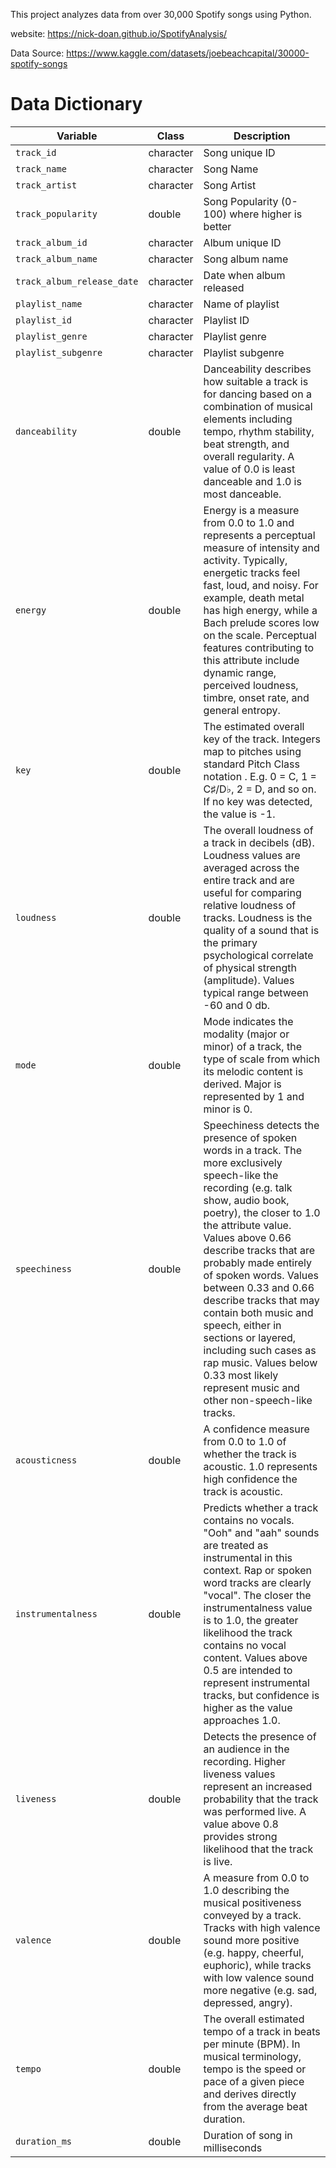 This project analyzes data from over 30,000 Spotify songs using Python. 

website: https://nick-doan.github.io/SpotifyAnalysis/

Data Source: https://www.kaggle.com/datasets/joebeachcapital/30000-spotify-songs

# Data Dictionary

| Variable                     | Class      | Description                                                                                                                                                                                                                     |
|------------------------------|------------|---------------------------------------------------------------------------------------------------------------------------------------------------------------------------------------------------------------------------------|
| `track_id`                   | character  | Song unique ID                                                                                                                                                                                                                  |
| `track_name`                 | character  | Song Name                                                                                                                                                                                                                       |
| `track_artist`               | character  | Song Artist                                                                                                                                                                                                                     |
| `track_popularity`           | double     | Song Popularity (0-100) where higher is better                                                                                                                                                                                  |
| `track_album_id`             | character  | Album unique ID                                                                                                                                                                                                                 |
| `track_album_name`           | character  | Song album name                                                                                                                                                                                                                 |
| `track_album_release_date`   | character  | Date when album released                                                                                                                                                                                                        |
| `playlist_name`              | character  | Name of playlist                                                                                                                                                                                                                |
| `playlist_id`                | character  | Playlist ID                                                                                                                                                                                                                     |
| `playlist_genre`             | character  | Playlist genre                                                                                                                                                                                                                  |
| `playlist_subgenre`          | character  | Playlist subgenre                                                                                                                                                                                                               |
| `danceability`               | double     | Danceability describes how suitable a track is for dancing based on a combination of musical elements including tempo, rhythm stability, beat strength, and overall regularity. A value of 0.0 is least danceable and 1.0 is most danceable. |
| `energy`                     | double     | Energy is a measure from 0.0 to 1.0 and represents a perceptual measure of intensity and activity. Typically, energetic tracks feel fast, loud, and noisy. For example, death metal has high energy, while a Bach prelude scores low on the scale. Perceptual features contributing to this attribute include dynamic range, perceived loudness, timbre, onset rate, and general entropy. |
| `key`                        | double     | The estimated overall key of the track. Integers map to pitches using standard Pitch Class notation . E.g. 0 = C, 1 = C♯/D♭, 2 = D, and so on. If no key was detected, the value is -1.                                          |
| `loudness`                   | double     | The overall loudness of a track in decibels (dB). Loudness values are averaged across the entire track and are useful for comparing relative loudness of tracks. Loudness is the quality of a sound that is the primary psychological correlate of physical strength (amplitude). Values typical range between -60 and 0 db.                |
| `mode`                       | double     | Mode indicates the modality (major or minor) of a track, the type of scale from which its melodic content is derived. Major is represented by 1 and minor is 0.                                                                  |
| `speechiness`                | double     | Speechiness detects the presence of spoken words in a track. The more exclusively speech-like the recording (e.g. talk show, audio book, poetry), the closer to 1.0 the attribute value. Values above 0.66 describe tracks that are probably made entirely of spoken words. Values between 0.33 and 0.66 describe tracks that may contain both music and speech, either in sections or layered, including such cases as rap music. Values below 0.33 most likely represent music and other non-speech-like tracks. |
| `acousticness`               | double     | A confidence measure from 0.0 to 1.0 of whether the track is acoustic. 1.0 represents high confidence the track is acoustic.                                                                                                     |
| `instrumentalness`           | double     | Predicts whether a track contains no vocals. "Ooh" and "aah" sounds are treated as instrumental in this context. Rap or spoken word tracks are clearly "vocal". The closer the instrumentalness value is to 1.0, the greater likelihood the track contains no vocal content. Values above 0.5 are intended to represent instrumental tracks, but confidence is higher as the value approaches 1.0. |
| `liveness`                   | double     | Detects the presence of an audience in the recording. Higher liveness values represent an increased probability that the track was performed live. A value above 0.8 provides strong likelihood that the track is live.             |
| `valence`                    | double     | A measure from 0.0 to 1.0 describing the musical positiveness conveyed by a track. Tracks with high valence sound more positive (e.g. happy, cheerful, euphoric), while tracks with low valence sound more negative (e.g. sad, depressed, angry). |
| `tempo`                      | double     | The overall estimated tempo of a track in beats per minute (BPM). In musical terminology, tempo is the speed or pace of a given piece and derives directly from the average beat duration.                                        |
| `duration_ms`                | double     | Duration of song in milliseconds                                                                                                                                                                                                |
